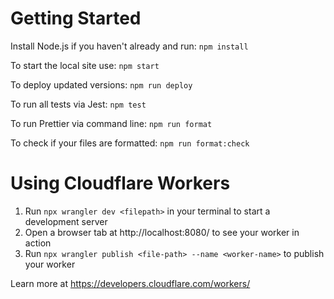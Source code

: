 # Getting Started

Install Node.js if you haven't already and run:
`npm install`

To start the local site use:
`npm start`

To deploy updated versions:
`npm run deploy`

To run all tests via Jest:
`npm test`

To run Prettier via command line:
`npm run format`

To check if your files are formatted:
`npm run format:check`

# Using Cloudflare Workers

1. Run `npx wrangler dev <filepath>` in your terminal to start a development server
1. Open a browser tab at http://localhost:8080/ to see your worker in action
1. Run `npx wrangler publish <file-path> --name <worker-name>` to publish your worker

Learn more at https://developers.cloudflare.com/workers/
